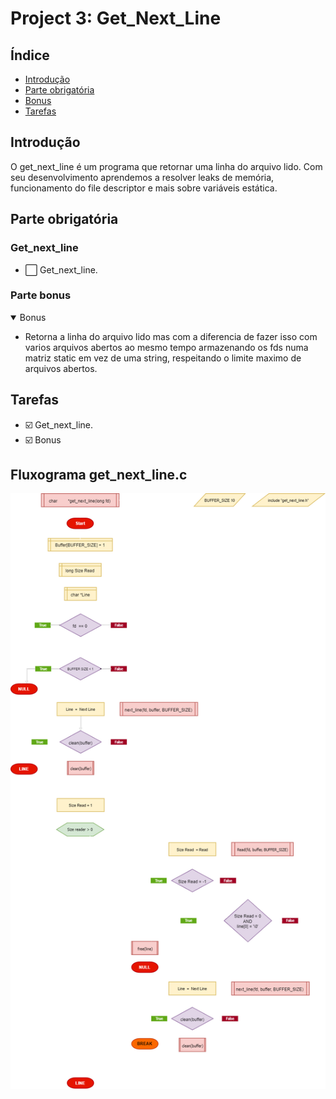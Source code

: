 # Project 3: Get_Next_Line 

## Índice

- [Introdução](#introdução)
- [Parte obrigatória](#parte-obrigatória)
- [Bonus](#parte-bonus)
- [Tarefas](#tarefas)

## Introdução

O get_next_line é um programa que retornar uma linha do arquivo lido. Com seu desenvolvimento aprendemos a resolver leaks de memória, funcionamento do file descriptor e mais sobre variáveis estática.

## Parte obrigatória
<div align="center">

</div>

### Get_next_line

- :white_large_square: Get_next_line.

### Parte bonus

<details open>
<summary> Bonus </summary>

- Retorna a linha do arquivo lido mas com a diferencia de fazer isso  com varios arquivos abertos ao mesmo tempo armazenando os fds numa matriz static em vez de uma string, respeitando o limite maximo de arquivos abertos.

</details>

## Tarefas

- :ballot_box_with_check: Get_next_line.
- :ballot_box_with_check: Bonus

## Fluxograma get_next_line.c
<div align="center">
<img src="https://github.com/Alef-Matos/get_next_line/blob/main/gnl.png" />
</div>

